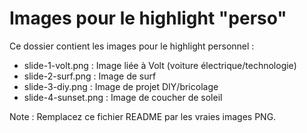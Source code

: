# Images pour le highlight "perso"

Ce dossier contient les images pour le highlight personnel :

- slide-1-volt.png : Image liée à Volt (voiture électrique/technologie)
- slide-2-surf.png : Image de surf 
- slide-3-diy.png : Image de projet DIY/bricolage
- slide-4-sunset.png : Image de coucher de soleil

Note : Remplacez ce fichier README par les vraies images PNG.
